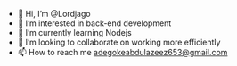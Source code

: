 - 👋 Hi, I’m @Lordjago
- 👀 I’m interested in back-end development
- 🌱 I’m currently learning Nodejs
- 💞️ I’m looking to collaborate on working more efficiently
- 📫 How to reach me adegokeabdulazeez653@gmail.com

<!---
Lordjago/Lordjago is a ✨ special ✨ repository because its `README.md` (this file) appears on your GitHub profile.
You can click the Preview link to take a look at your changes.
--->
